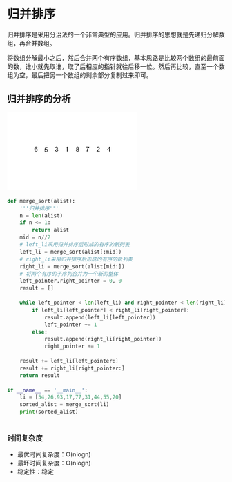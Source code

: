 # 归并排序

归并排序是采用分治法的一个非常典型的应用。归并排序的思想就是先递归分解数组，再合并数组。

将数组分解最小之后，然后合并两个有序数组，基本思路是比较两个数组的最前面的数，谁小就先取谁，取了后相应的指针就往后移一位。然后再比较，直至一个数组为空，最后把另一个数组的剩余部分复制过来即可。

## 归并排序的分析

![Merge-sort-example](./images/Merge-sort-example.gif)

```python
def merge_sort(alist):
    '''归并排序'''
    n = len(alist)
    if n <= 1:
        return alist
    mid = n//2
    # left_li采用归并排序后形成的有序的新列表
    left_li = merge_sort(alist[:mid])
    # right_li采用归并排序后形成的有序的新列表
    right_li = merge_sort(alist[mid:])
    # 将两个有序的子序列合并为一个新的整体
    left_pointer,right_pointer = 0, 0
    result = []

    while left_pointer < len(left_li) and right_pointer < len(right_li):
        if left_li[left_pointer] < right_li[right_pointer]:
            result.append(left_li[left_pointer])
            left_pointer += 1
        else:
            result.append(right_li[right_pointer])
            right_pointer += 1
    
    result += left_li[left_pointer:]
    result += right_li[right_pointer:]
    return result

if __name__ == '__main__':
    li = [54,26,93,17,77,31,44,55,20]
    sorted_alist = merge_sort(li)
    print(sorted_alist)
    
```

### 时间复杂度

- 最优时间复杂度：O(nlogn)
- 最坏时间复杂度：O(nlogn)
- 稳定性：稳定